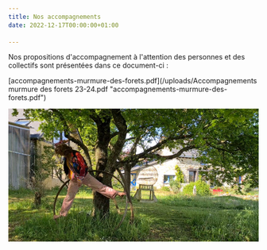 ```yaml
---
title: Nos accompagnements
date: 2022-12-17T00:00:00+01:00

---
```

Nos propositions d'accompagnement à l'attention des personnes et des collectifs sont présentées dans ce document-ci : 

[accompagnements-murmure-des-forets.pdf](/uploads/Accompagnements murmure des forets 23-24.pdf "accompagnements-murmure-des-forets.pdf")

![](/uploads/recherche-arbre-et-cercle.jpg)
